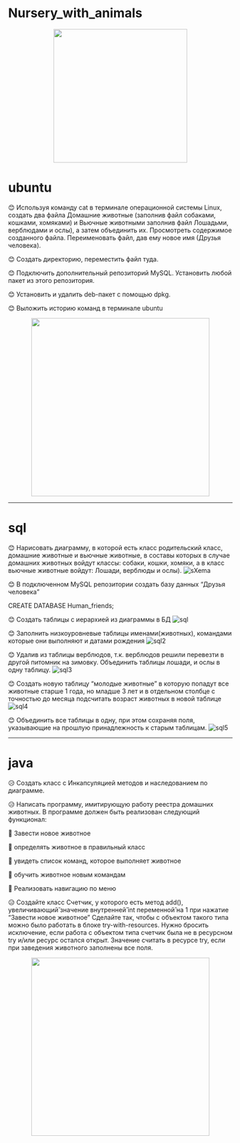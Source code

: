 # Nursery_with_animals

<div id="header" align="center">
  <img src="https://media.giphy.com/media/tXL4FHPSnVJ0A/giphy.gif" width="300"/>
</div>

# ubuntu

:blush: Используя команду cat в терминале операционной системы Linux, создать
два файла Домашние животные (заполнив файл собаками, кошками,
хомяками) и Вьючные животными заполнив файл Лошадьми, верблюдами и
ослы), а затем объединить их. Просмотреть содержимое созданного файла.
Переименовать файл, дав ему новое имя (Друзья человека).



:blush: Создать директорию, переместить файл туда.

:blush: Подключить дополнительный репозиторий MySQL. Установить любой пакет
из этого репозитория.

:blush: Установить и удалить deb-пакет с помощью dpkg.

:blush: Выложить историю команд в терминале ubuntu
<div id="header" align="center">
  <img src="https://media.giphy.com/media/v1.Y2lkPTc5MGI3NjExZWozbDA0dG0zMWduN3NibnBqeXh2YXhqajRvNnU5c3B1NXZ0cWc3dyZlcD12MV9pbnRlcm5hbF9naWZfYnlfaWQmY3Q9Zw/3o7TKHVU0xsgGDCyPu/giphy.gif" width="400"/>
</div>


---

# sql

:blush: Нарисовать диаграмму, в которой есть класс родительский класс, домашние
животные и вьючные животные, в составы которых в случае домашних
животных войдут классы: собаки, кошки, хомяки, а в класс вьючные животные
войдут: Лошади, верблюды и ослы).
![sXema](https://github.com/TusyaSam/Nursery_with_animals/assets/114438495/441f803a-38b5-4afb-bc0d-9294be87b99b)

:blush: В подключенном MySQL репозитории создать базу данных “Друзья
человека”

CREATE DATABASE Human_friends;

:blush: Создать таблицы с иерархией из диаграммы в БД
![sql](https://github.com/TusyaSam/Nursery_with_animals/assets/114438495/f0991624-5341-4fc3-8492-bf3e660655d3)

:blush: Заполнить низкоуровневые таблицы именами(животных), командами
которые они выполняют и датами рождения
![sql2](https://github.com/TusyaSam/Nursery_with_animals/assets/114438495/5c724978-5826-40bd-9577-3594ad105fbc)

:blush: Удалив из таблицы верблюдов, т.к. верблюдов решили перевезти в другой
питомник на зимовку. Объединить таблицы лошади, и ослы в одну таблицу.
![sql3](https://github.com/TusyaSam/Nursery_with_animals/assets/114438495/0aad0748-8923-4876-acbf-aee22c1574b2)

:blush: Создать новую таблицу “молодые животные” в которую попадут все
животные старше 1 года, но младше 3 лет и в отдельном столбце с точностью
до месяца подсчитать возраст животных в новой таблице
![sql4](https://github.com/TusyaSam/Nursery_with_animals/assets/114438495/564fbefa-9972-443b-83cc-33e654fc24a5)

:blush: Объединить все таблицы в одну, при этом сохраняя поля, указывающие на
прошлую принадлежность к старым таблицам.
![sql5](https://github.com/TusyaSam/Nursery_with_animals/assets/114438495/975a6adb-7c11-4423-9044-676103dc164e)

---

# java

:disappointed_relieved: Создать класс с Инкапсуляцией методов и наследованием по диаграмме.

:disappointed_relieved: Написать программу, имитирующую работу реестра домашних животных.
В программе должен быть реализован следующий функционал:

:broccoli: Завести новое животное

:broccoli: определять животное в правильный класс

:broccoli: увидеть список команд, которое выполняет животное

:broccoli: обучить животное новым командам

:broccoli: Реализовать навигацию по меню


:disappointed_relieved: Создайте класс Счетчик, у которого есть метод add(), увеличивающий̆
значение внутренней̆  int переменной̆ на 1 при нажатие “Завести новое
животное” Сделайте так, чтобы с объектом такого типа можно было работать в
блоке try-with-resources. Нужно бросить исключение, если работа с объектом
типа счетчик была не в ресурсном try и/или ресурс остался открыт. Значение
считать в ресурсе try, если при заведения животного заполнены все поля.

<div id="header" align="center">
  <img src="https://media.giphy.com/media/gfsQffBnuc6e096brx/giphy.gif" width="400"/>
</div>
